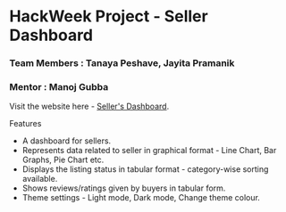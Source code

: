 # HackWeek Project - Seller Dashboard

### Team Members : Tanaya Peshave, Jayita Pramanik

### Mentor : Manoj Gubba

Visit the website here - [Seller's Dashboard](https://jayita10.github.io/Mercari-HackWeek-Project/).

Features

- A dashboard for sellers.
- Represents data related to seller in graphical format - Line Chart, Bar Graphs, Pie Chart etc.
- Displays the listing status in tabular format - category-wise sorting available.
- Shows reviews/ratings given by buyers in tabular form.
- Theme settings - Light mode, Dark mode, Change theme colour. 
